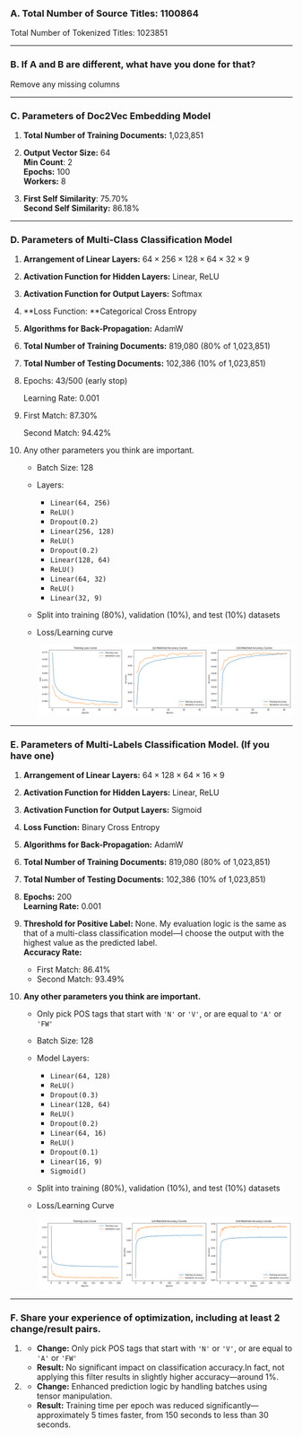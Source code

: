 ### A. Total Number of Source Titles: 1100864
    
  Total Number of Tokenized Titles: 1023851
    

---

### B. If A and B are different, what have you done for that?
  Remove any missing columns

---

### C. Parameters of Doc2Vec Embedding Model
  1. **Total Number of Training Documents:** 1,023,851
  2. **Output Vector Size:** 64      
     **Min Count**: 2      
     **Epochs:** 100      
     **Workers:** 8      
        
  3. **First Self Similarity**: 75.70%      
     **Second Self Similarity:** 86.18%
        

---

### D. Parameters of Multi-Class Classification Model
 1. **Arrangement of Linear Layers:**  $64 \times 256 \times 128 \times 64 \times 32 \times 9$
 2.  **Activation Function for Hidden Layers:** Linear, ReLU
 3.  **Activation Function for Output Layers:** Softmax
 4. **Loss Function: **Categorical Cross Entropy
 5. **Algorithms for Back-Propagation:** AdamW
 6. **Total Number of Training Documents:** 819,080 (80% of  1,023,851)
 7. **Total Number of Testing Documents:** 102,386 (10% of 1,023,851)
 8. Epochs: 43/500 (early stop)
     
     Learning Rate: 0.001 
     
 9. First Match: 87.30%
     
     Second Match: 94.42%
     
 10. Any other parameters you think are important.
     - Batch Size: 128
     - Layers:
         - `Linear(64, 256)`
         - `ReLU()`
         - `Dropout(0.2)`
         - `Linear(256, 128)`
         - `ReLU()`
         - `Dropout(0.2)`
         - `Linear(128, 64)`
         - `ReLU()`
         - `Linear(64, 32)`
         - `ReLU()`
         - `Linear(32, 9)`
     - Split into training (80%), validation (10%), and test (10%) datasets
     - Loss/Learning curve
         
         ![0413-1213-learning-curve.png](https://github.com/louis-chiu/wehelp-deep-learning-bootcamp/blob/master/phase-2/images/0413-1213-learning-curve.png?raw=true)
            

---

### E. Parameters of Multi-Labels Classification Model. (If you have one)
1. **Arrangement of Linear Layers:** $64 \times 128 \times 64 \times 16\times 9$
2. **Activation Function for Hidden Layers:** Linear, ReLU
3. **Activation Function for Output Layers:** Sigmoid
4. **Loss Function:** Binary Cross Entropy
5. **Algorithms for Back-Propagation:** AdamW
6. **Total Number of Training Documents:** 819,080 (80% of  1,023,851)
7. **Total Number of Testing Documents:** 102,386 (10% of 1,023,851)
8. **Epochs:** 200  
   **Learning Rate:** 0.001
    
1. **Threshold for Positive Label:** None. My evaluation logic is the same as that of a multi-class classification model—I choose the output with the highest value as the predicted label.  
    **Accuracy Rate:**  
      - First Match: 86.41%
      - Second Match: 93.49%
2.  **Any other parameters you think are important.**
    - Only pick POS tags that start with `'N'` or `'V'`, or are equal to `'A'` or `'FW'`
    - Batch Size: 128
    - Model Layers:
        - `Linear(64, 128)`
        - `ReLU()`
        - `Dropout(0.3)`
        - `Linear(128, 64)`
        - `ReLU()`
        - `Dropout(0.2)`
        - `Linear(64, 16)`
        - `ReLU()`
        - `Dropout(0.1)`
        - `Linear(16, 9)`
        - `Sigmoid()`
    - Split into training (80%), validation (10%), and test (10%) datasets
    - Loss/Learning Curve
        
        ![0413-0303-learning-curve.png](https://github.com/louis-chiu/wehelp-deep-learning-bootcamp/blob/master/phase-2/images/0413-0303-learning-curve.png?raw=true)
        

---

### F.  Share your experience of optimization, including at least 2 change/result pairs.
  1.   
     - **Change:** Only pick POS tags that start with `'N'` or `'V'`, or are equal to `'A'` or `'FW'`
     - **Result:** No significant impact on classification accuracy.In fact, not applying this filter results in slightly higher accuracy—around 1%.
  2.      
     - **Change:** Enhanced prediction logic by handling batches using tensor manipulation.
      - **Result:** Training time per epoch was reduced significantly—approximately 5 times faster, from 150 seconds to less than 30 seconds.